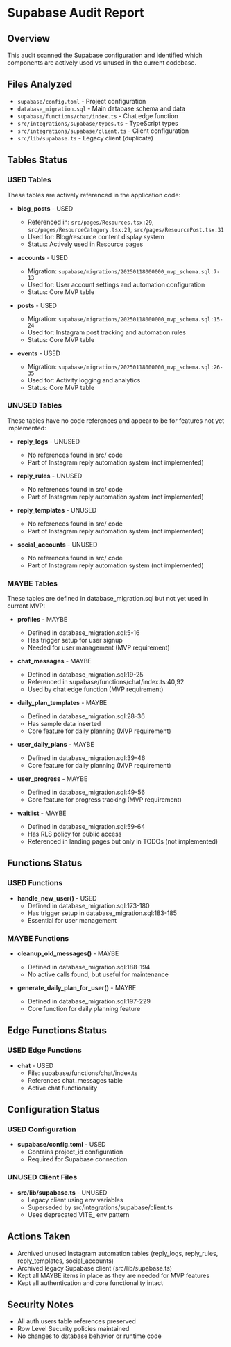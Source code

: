 # Supabase Audit Report

## Overview
This audit scanned the Supabase configuration and identified which components are actively used vs unused in the current codebase.

## Files Analyzed
- `supabase/config.toml` - Project configuration
- `database_migration.sql` - Main database schema and data
- `supabase/functions/chat/index.ts` - Chat edge function
- `src/integrations/supabase/types.ts` - TypeScript types
- `src/integrations/supabase/client.ts` - Client configuration  
- `src/lib/supabase.ts` - Legacy client (duplicate)

## Tables Status

### USED Tables
These tables are actively referenced in the application code:

- **blog_posts** - USED
  - Referenced in: `src/pages/Resources.tsx:29`, `src/pages/ResourceCategory.tsx:29`, `src/pages/ResourcePost.tsx:31`
  - Used for: Blog/resource content display system
  - Status: Actively used in Resource pages

- **accounts** - USED
  - Migration: `supabase/migrations/20250118000000_mvp_schema.sql:7-13`
  - Used for: User account settings and automation configuration
  - Status: Core MVP table

- **posts** - USED  
  - Migration: `supabase/migrations/20250118000000_mvp_schema.sql:15-24`
  - Used for: Instagram post tracking and automation rules
  - Status: Core MVP table

- **events** - USED
  - Migration: `supabase/migrations/20250118000000_mvp_schema.sql:26-35`
  - Used for: Activity logging and analytics
  - Status: Core MVP table

### UNUSED Tables  
These tables have no code references and appear to be for features not yet implemented:

- **reply_logs** - UNUSED
  - No references found in src/ code
  - Part of Instagram reply automation system (not implemented)

- **reply_rules** - UNUSED  
  - No references found in src/ code
  - Part of Instagram reply automation system (not implemented)

- **reply_templates** - UNUSED
  - No references found in src/ code  
  - Part of Instagram reply automation system (not implemented)

- **social_accounts** - UNUSED
  - No references found in src/ code
  - Part of Instagram reply automation system (not implemented)

### MAYBE Tables
These tables are defined in database_migration.sql but not yet used in current MVP:

- **profiles** - MAYBE
  - Defined in database_migration.sql:5-16
  - Has trigger setup for user signup
  - Needed for user management (MVP requirement)

- **chat_messages** - MAYBE  
  - Defined in database_migration.sql:19-25
  - Referenced in supabase/functions/chat/index.ts:40,92
  - Used by chat edge function (MVP requirement)

- **daily_plan_templates** - MAYBE
  - Defined in database_migration.sql:28-36
  - Has sample data inserted  
  - Core feature for daily planning (MVP requirement)

- **user_daily_plans** - MAYBE
  - Defined in database_migration.sql:39-46
  - Core feature for daily planning (MVP requirement)

- **user_progress** - MAYBE
  - Defined in database_migration.sql:49-56  
  - Core feature for progress tracking (MVP requirement)

- **waitlist** - MAYBE
  - Defined in database_migration.sql:59-64
  - Has RLS policy for public access
  - Referenced in landing pages but only in TODOs (not implemented)

## Functions Status

### USED Functions
- **handle_new_user()** - USED
  - Defined in database_migration.sql:173-180
  - Has trigger setup in database_migration.sql:183-185
  - Essential for user management

### MAYBE Functions  
- **cleanup_old_messages()** - MAYBE
  - Defined in database_migration.sql:188-194
  - No active calls found, but useful for maintenance

- **generate_daily_plan_for_user()** - MAYBE  
  - Defined in database_migration.sql:197-229
  - Core function for daily planning feature

## Edge Functions Status

### USED Edge Functions
- **chat** - USED
  - File: supabase/functions/chat/index.ts
  - References chat_messages table
  - Active chat functionality

## Configuration Status

### USED Configuration
- **supabase/config.toml** - USED
  - Contains project_id configuration
  - Required for Supabase connection

### UNUSED Client Files
- **src/lib/supabase.ts** - UNUSED
  - Legacy client using env variables
  - Superseded by src/integrations/supabase/client.ts
  - Uses deprecated VITE_ env pattern

## Actions Taken
- Archived unused Instagram automation tables (reply_logs, reply_rules, reply_templates, social_accounts)
- Archived legacy Supabase client (src/lib/supabase.ts)
- Kept all MAYBE items in place as they are needed for MVP features
- Kept all authentication and core functionality intact

## Security Notes
- All auth.users table references preserved
- Row Level Security policies maintained
- No changes to database behavior or runtime code